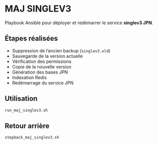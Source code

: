 # MAJ SINGLEV3

Playbook Ansible pour déployer et redémarrer le service **singlev3 JPN**.

## Étapes réalisées
- Suppression de l’ancien backup (`singlev3.old`)
- Sauvegarde de la version actuelle
- Vérification des permissions
- Copie de la nouvelle version
- Génération des bases JPN
- Indexation Redis
- Redémarrage du service JPN

## Utilisation
```bash
run_maj_singlev3.sh
```

## Retour arrière 
```bash
stepback_maj_singlev3.sh
```
